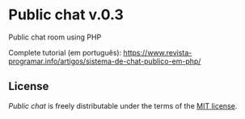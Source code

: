 # Public chat v.0.3
Public chat room using PHP

Complete tutorial (em português): https://www.revista-programar.info/artigos/sistema-de-chat-publico-em-php/

## License
_Public chat_ is freely distributable under the terms of the [MIT license](https://github.com/SandroMiguel/public-chat/blob/master/LICENSE).
